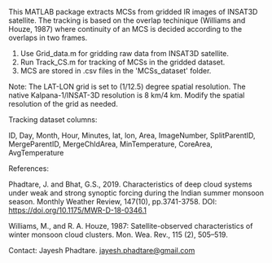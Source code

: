 This MATLAB package extracts MCSs from gridded IR images of INSAT3D satellite.
The tracking is based on the overlap techinique (Williams and Houze, 1987) where continuity of an MCS is decided according to the overlaps in two frames.

1. Use Grid_data.m for gridding raw data from INSAT3D satellite.
2. Run Track_CS.m for tracking of MCSs in the gridded dataset.
3. MCS are stored in .csv files in the 'MCSs_dataset' folder.

Note: The LAT-LON grid is set to (1/12.5) degree spatial resolution. The native Kalpana-1/INSAT-3D resolution is 8 km/4 km. Modify the spatial resolution of the grid as needed.

Tracking dataset columns:

ID,	Day,	Month,	Hour,	Minutes,	lat,	lon,	Area,	ImageNumber,	SplitParentID,	MergeParentID,	 MergeChldArea,	MinTemperature,	CoreArea,	AvgTemperature



References: <br>

Phadtare, J. and Bhat, G.S., 2019. Characteristics of deep cloud systems under weak and strong synoptic forcing during the Indian summer monsoon season. Monthly Weather Review, 147(10), pp.3741-3758. DOI: https://doi.org/10.1175/MWR-D-18-0346.1 <br>

Williams, M., and R. A. Houze, 1987: Satellite-observed characteristics of winter monsoon cloud clusters. Mon. Wea. Rev., 115 (2), 505–519. <br>

Contact: Jayesh Phadtare. jayesh.phadtare@gmail.com


